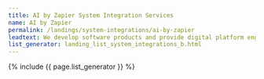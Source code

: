 ```yaml
---
title: AI by Zapier System Integration Services
name: AI by Zapier
permalink: /landings/system-integrations/ai-by-zapier
leadtext: We develop software products and provide digital platform engineering services in across Australia, New Zeland and Asia
list_generator: landing_list_system_integrations_b.html
---
```

{% include {{ page.list_generator }} %}